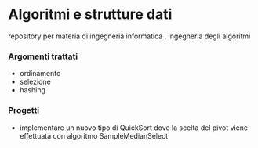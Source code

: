# Algoritmi e strutture dati
repository per materia di ingegneria informatica , ingegneria degli algoritmi

### Argomenti trattati
* ordinamento
* selezione
* hashing
  
### Progetti
* implementare un nuovo tipo di QuickSort dove la scelta del pivot viene effettuata con algoritmo SampleMedianSelect 
